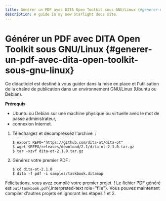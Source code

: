 ```yaml
---
title: Générer un PDF avec DITA Open Toolkit sous GNU/Linux {#generer-un-pdf-avec-dita-open-toolkit-sous-gnu-linux}
description: A guide in my new Starlight docs site.
---
```

# Générer un PDF avec DITA Open Toolkit sous GNU/Linux {#generer-un-pdf-avec-dita-open-toolkit-sous-gnu-linux}

Ce didacticiel est destiné à vous guider dans la mise en place et
l\'utilisation de la chaîne de publication dans un environnement
GNU/Linux (Ubuntu ou Debian).

**Prérequis**

-   Ubuntu ou Debian sur une machine physique ou virtuelle avec le mot
    de passe administrateur,
-   connexion Internet.

1.  Téléchargez et décompressez l\'archive  :

    ``` console
    $ export REPO="https://github.com/dita-ot/dita-ot"
    $ wget $REPO/releases/download/2.1/dita-ot-2.1.0.tar.gz
    $ tar -xzvf dita-ot-2.1.0.tar.gz
    ```

2.  Générez votre premier PDF :

    ``` console
    $ cd dita-ot-2.1.0
    $ dita -f pdf -i samples/taskbook.ditamap
    ```

Félicitations, vous avez compilé votre premier projet  ! Le fichier PDF
généré est `out/taskbook.pdf`{.interpreted-text role="file"}. Vous
pouvez maintenant compiler d\'autres projets en ignorant les étapes 1 et
2.
